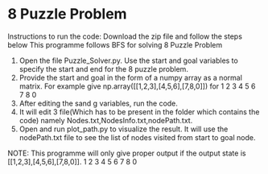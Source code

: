 # 8 Puzzle Problem
Instructions to run the code:
Download the zip file and follow the steps below
This programme follows BFS for solving 8 Puzzle Problem
1.  Open the file Puzzle_Solver.py. Use the start and goal variables to specify the start and end for the 8 puzzle  problem.
2.  Provide the start and goal in the form of a numpy array as a normal matrix. 
    For example give np.array([[1,2,3],[4,5,6],[7,8,0]]) for
        1   2   3
        4   5   6
        7   8   0
3.  After editing the sand g variables, run the code.
4.  It will edit 3 file(Which has to be present in the folder which contains the code) namely Nodes.txt,NodesInfo.txt,nodePath.txt.
5.  Open and run plot_path.py to visualize the result. It will use the nodePath.txt file to see the list of nodes 
    visited from start to goal node.

NOTE: This programme will only give proper output if the output state is [[1,2,3],[4,5,6],[7,8,0]].
        1   2   3
        4   5   6
        7   8   0